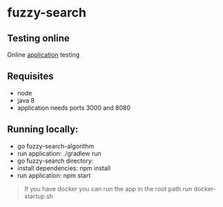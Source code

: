 # fuzzy-search

## Testing online
Online [application](http://35.224.33.127:3000/) testing


## Requisites 
* node
* java 8
* application needs ports 3000 and 8080

## Running locally: 
* go fuzzy-search-algorithm
* run application: ./gradlew run
* go fuzzy-search directory:
* install dependencies: npm install
* run application: npm start

> If you have docker you can run the app in the root path run docker-startup.sh



